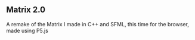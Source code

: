 ## Matrix 2.0

A remake of the Matrix I made in C++ and SFML, this time for the browser, made
using P5.js
